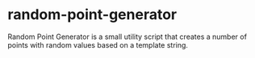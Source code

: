 # random-point-generator
Random Point Generator is a small utility script that creates  a number of points with random values based on a template string.
